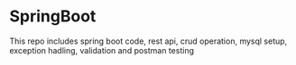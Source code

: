 # SpringBoot
This repo includes spring boot code, rest api,  crud operation, mysql setup, exception hadling, validation and postman testing
